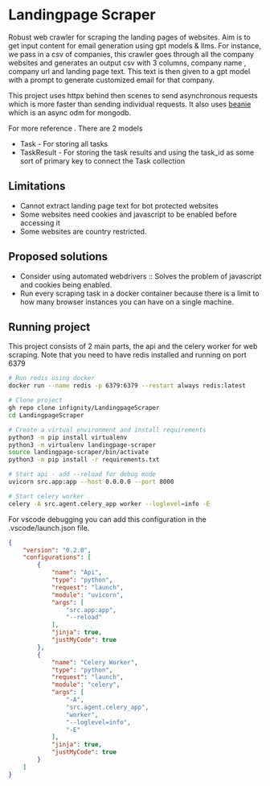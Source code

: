 # Landingpage Scraper

Robust web crawler for scraping the landing pages of websites. Aim is to get input content for email generation using gpt models & llms. For instance, we pass in a csv of companies, this crawler goes through all the company websites and generates an output csv with 3 columns, company name , company url and landing page text. This text is then given to a gpt model with a prompt to generate customized email for that company.

This project uses httpx behind then scenes to send asynchronous requests which is more faster than sending individual requests. It also uses [beanie](https://beanie-odm.dev) which is an async odm for mongodb.

For more reference . There are 2 models
- Task - For storing all tasks
- TaskResult - For storing the task results and using the task_id as some sort of primary key to connect the Task collection

## Limitations
- Cannot extract landing page text for bot protected websites
- Some websites need cookies and javascript to be enabled before accessing it
- Some websites are country restricted.

## Proposed solutions
- Consider using automated webdrivers :: Solves the problem of javascript and cookies being enabled.
- Run every scraping task in a docker container because there is a limit to how many browser instances you can have on a single machine.

## Running project
This project consists of 2 main parts, the api and the celery worker for web scraping. Note that you need to have redis installed and running on port 6379

```bash
# Run redis using docker
docker run --name redis -p 6379:6379 --restart always redis:latest

# Clone project
gh repo clone infignity/LandingpageScraper
cd LandingpageScraper

# Create a virtual environment and install requirements
python3 -m pip install virtualenv
python3 -m virtualenv landingpage-scraper
source landingpage-scraper/bin/activate
python3 -m pip install -r requirements.txt

# Start api - add --reload for debug mode
uvicorn src.app:app --host 0.0.0.0 --port 8000

# Start celery worker 
celery -A src.agent.celery_app worker --loglevel=info -E
```

For vscode debugging you can add this configuration in the .vscode/launch.json file.

```json
{
    "version": "0.2.0",
    "configurations": [
        {
            "name": "Api",
            "type": "python",
            "request": "launch",
            "module": "uvicorn",
            "args": [
                "src.app:app",
                "--reload"
            ],
            "jinja": true,
            "justMyCode": true
        },
        {
            "name": "Celery Worker",
            "type": "python",
            "request": "launch",
            "module": "celery",
            "args": [
                "-A",
                "src.agent.celery_app",
                "worker",
                "--loglevel=info",
                "-E"
            ],
            "jinja": true,
            "justMyCode": true
        }
    ]
}
```